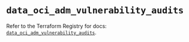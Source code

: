 # `data_oci_adm_vulnerability_audits`

Refer to the Terraform Registry for docs: [`data_oci_adm_vulnerability_audits`](https://registry.terraform.io/providers/oracle/oci/7.19.0/docs/data-sources/adm_vulnerability_audits).
